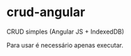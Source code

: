 crud-angular
============

CRUD simples (Angular JS + IndexedDB)

Para usar é necessário apenas executar.
